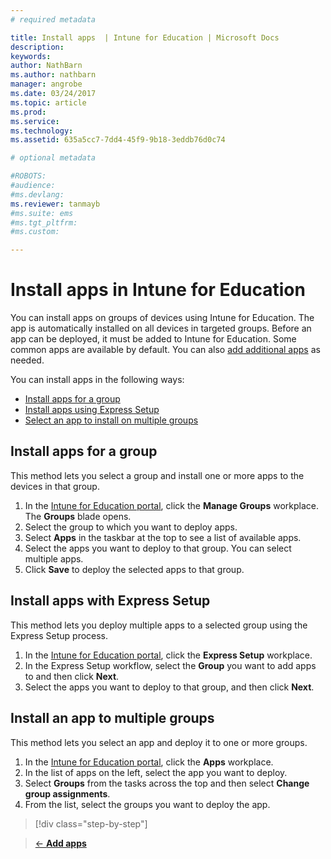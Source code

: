 ```yaml
---
# required metadata

title: Install apps  | Intune for Education | Microsoft Docs
description:
keywords:
author: NathBarn
ms.author: nathbarn
manager: angrobe
ms.date: 03/24/2017
ms.topic: article
ms.prod:
ms.service:
ms.technology:
ms.assetid: 635a5cc7-7dd4-45f9-9b18-3eddb76d0c74

# optional metadata

#ROBOTS:
#audience:
#ms.devlang:
ms.reviewer: tanmayb
#ms.suite: ems
#ms.tgt_pltfrm:
#ms.custom:

---
```


# Install apps in Intune for Education

You can install apps on groups of devices using Intune for Education. The app is automatically installed on all devices in targeted groups. Before an app can be deployed, it must be added to Intune for Education. Some common apps are available by default. You can also [add additional apps](add-apps.md) as needed.

You can install apps in the following ways:
- [Install apps for a group](#install-apps-for-a-group)
- [Install apps using Express Setup](#install-apps-with-express-setup)
- [Select an app to install on multiple groups](#deploy-an-app-to-multiple-groups)

##  Install apps for a group
This method lets you select a group and install one or more apps to the devices in that group.
1. In the [Intune for Education portal](https://manage.windowsazure.com), click the **Manage Groups** workplace.  The **Groups** blade opens.
2. Select the group to which you want to deploy apps.
3. Select **Apps** in the taskbar at the top to see a list of available apps.  
4. Select the apps you want to deploy to that group. You can select multiple apps.
5. Click **Save** to deploy the selected apps to that group.

## Install apps with Express Setup
This method lets you deploy multiple apps to a selected group using the Express Setup process.
1. In the [Intune for Education portal](https://manage.windowsazure.com), click the **Express Setup** workplace.  
2. In the Express Setup workflow, select the **Group** you want to add apps to and then click **Next**.
3. Select the apps you want to deploy to that group, and then click **Next**.

## Install an app to multiple groups
This method lets you select an app and deploy it to one or more groups.
1. In the [Intune for Education portal](https://manage.windowsazure.com), click the **Apps** workplace.
2. In the list of apps on the left, select the app you want to deploy.
3. Select **Groups** from the tasks across the top and then select **Change group assignments**.
4. From the list, select the groups you want to deploy the app.


>[!div class="step-by-step"]

>[&larr; **Add apps**](.\add-apps.md)     <!-- [**Manage Intune licenses** &rarr;](.\start-with-a-paid-subscription-to-microsoft-intune-step-4.md)  -->

